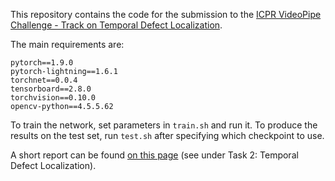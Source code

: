 This repository contains the code for the submission to the [ICPR VideoPipe Challenge - Track on Temporal Defect Localization](https://codalab.lisn.upsaclay.fr/competitions/2284).


The main requirements are:

```
pytorch==1.9.0
pytorch-lightning==1.6.1
torchnet==0.0.4
tensorboard==2.8.0
torchvision==0.10.0
opencv-python==4.5.5.62
```

To train the network, set parameters in `train.sh` and run it. To produce the results on the test set, run `test.sh` after specifying which checkpoint to use.

A short report can be found [on this page](https://videopipe.github.io/results/index.html) (see under Task 2: Temporal Defect Localization).
